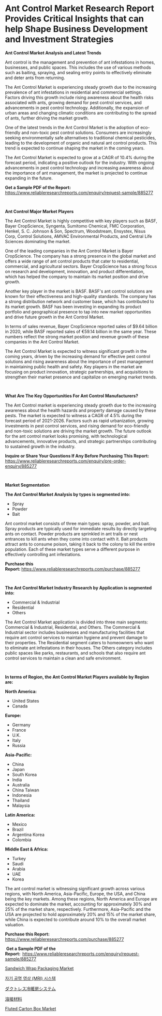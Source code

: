 <p><h1>Ant Control Market Research Report Provides Critical Insights that can help Shape Business Development and Investment Strategies</h1></p><p><strong>Ant Control Market Analysis and Latest Trends</strong></p>
<p><p>Ant control is the management and prevention of ant infestations in homes, businesses, and public spaces. This includes the use of various methods such as baiting, spraying, and sealing entry points to effectively eliminate and deter ants from returning.</p><p>The Ant Control Market is experiencing steady growth due to the increasing prevalence of ant infestations in residential and commercial settings. Factors driving this growth include rising awareness about the health risks associated with ants, growing demand for pest control services, and advancements in pest control technology. Additionally, the expansion of urban areas and changing climatic conditions are contributing to the spread of ants, further driving the market growth.</p><p>One of the latest trends in the Ant Control Market is the adoption of eco-friendly and non-toxic pest control solutions. Consumers are increasingly seeking environmentally safe alternatives to traditional chemical pesticides, leading to the development of organic and natural ant control products. This trend is expected to continue shaping the market in the coming years.</p><p>The Ant Control Market is expected to grow at a CAGR of 10.4% during the forecast period, indicating a positive outlook for the industry. With ongoing advancements in pest control technology and increasing awareness about the importance of ant management, the market is projected to continue expanding in the future.</p></p>
<p><strong>Get a Sample PDF of the Report:&nbsp;</strong> <a href="https://www.reliableresearchreports.com/enquiry/request-sample/885277">https://www.reliableresearchreports.com/enquiry/request-sample/885277</a></p>
<p>&nbsp;</p>
<p><strong>Ant Control Major Market Players</strong></p>
<p><p>The Ant Control Market is highly competitive with key players such as BASF, Bayer CropScience, Syngenta, Sumitomo Chemical, FMC Corporation, Henkel, S. C. Johnson & Son, Spectrum, Woodstream, Ensystex, Nisus Corp, Control Solutions, AMVAC Environmental Products, and Central Life Sciences dominating the market. </p><p>One of the leading companies in the Ant Control Market is Bayer CropScience. The company has a strong presence in the global market and offers a wide range of ant control products that cater to residential, commercial, and agricultural sectors. Bayer CropScience has a strong focus on research and development, innovation, and product differentiation, which has helped the company to maintain its market position and drive growth. </p><p>Another key player in the market is BASF. BASF's ant control solutions are known for their effectiveness and high-quality standards. The company has a strong distribution network and customer base, which has contributed to its market growth. BASF has been investing in expanding its product portfolio and geographical presence to tap into new market opportunities and drive future growth in the Ant Control Market.</p><p>In terms of sales revenue, Bayer CropScience reported sales of $9.64 billion in 2020, while BASF reported sales of €59.14 billion in the same year. These numbers reflect the strong market position and revenue growth of these companies in the Ant Control Market. </p><p>The Ant Control Market is expected to witness significant growth in the coming years, driven by the increasing demand for effective pest control solutions and rising awareness about the importance of pest management in maintaining public health and safety. Key players in the market are focusing on product innovation, strategic partnerships, and acquisitions to strengthen their market presence and capitalize on emerging market trends.</p></p>
<p>&nbsp;</p>
<p><strong>What Are The Key Opportunities For Ant Control Manufacturers?</strong></p>
<p><p>The Ant Control market is experiencing steady growth due to the increasing awareness about the health hazards and property damage caused by these pests. The market is expected to witness a CAGR of 4.5% during the forecast period of 2021-2026. Factors such as rapid urbanization, growing investments in pest control services, and rising demand for eco-friendly and non-toxic solutions are driving the market growth. The future outlook for the ant control market looks promising, with technological advancements, innovative products, and strategic partnerships contributing to sustained growth in the industry.</p></p>
<p><strong>Inquire or Share Your Questions If Any Before Purchasing This Report:</strong> <a href="https://www.reliableresearchreports.com/enquiry/pre-order-enquiry/885277">https://www.reliableresearchreports.com/enquiry/pre-order-enquiry/885277</a></p>
<p>&nbsp;</p>
<p><strong>Market Segmentation</strong></p>
<p><strong>The Ant Control Market Analysis by types is segmented into:</strong></p>
<p><ul><li>Spray</li><li>Powder</li><li>Bait</li></ul></p>
<p><p>Ant control market consists of three main types: spray, powder, and bait. Spray products are typically used for immediate results by directly targeting ants on contact. Powder products are sprinkled in ant trails or nest entrances to kill ants when they come into contact with it. Bait products attract ants to consume poison, taking it back to the colony to kill the entire population. Each of these market types serve a different purpose in effectively controlling ant infestations.</p></p>
<p><strong>Purchase this Report:&nbsp;</strong><a href="https://www.reliableresearchreports.com/purchase/885277">https://www.reliableresearchreports.com/purchase/885277</a></p>
<p>&nbsp;</p>
<p><strong>The Ant Control Market Industry Research by Application is segmented into:</strong></p>
<p><ul><li>Commercial & Industrial</li><li>Residential</li><li>Others</li></ul></p>
<p><p>The Ant Control Market application is divided into three main segments: Commercial & Industrial, Residential, and Others. The Commercial & Industrial sector includes businesses and manufacturing facilities that require ant control services to maintain hygiene and prevent damage to their properties. The Residential segment caters to homeowners who want to eliminate ant infestations in their houses. The Others category includes public spaces like parks, restaurants, and schools that also require ant control services to maintain a clean and safe environment.</p></p>
<p>&nbsp;</p>
<p><strong>In terms of Region, the Ant Control Market Players available by Region are:</strong></p>
<p>
    <p> <strong> North America: </strong>
        <ul>
            <li>United States</li>
            <li>Canada</li>
        </ul>
        </p> 
    <p> <strong> Europe: </strong>
        <ul>
            <li>Germany</li>
            <li>France</li>
            <li>U.K.</li>
            <li>Italy</li>
            <li>Russia</li>
        </ul>
        </p> 
    <p> <strong> Asia-Pacific: </strong>
        <ul>
            <li>China</li>
            <li>Japan</li>
            <li>South Korea</li>
            <li>India</li>
            <li>Australia</li>
            <li>China Taiwan</li>
            <li>Indonesia</li>
            <li>Thailand</li>
            <li>Malaysia</li>
        </ul>
        </p> 
    <p> <strong> Latin America: </strong>
        <ul>
            <li>Mexico</li>
            <li>Brazil</li>
            <li>Argentina Korea</li>
            <li>Colombia</li>
        </ul>
        </p> 
    <p> <strong> Middle East & Africa: </strong>
        <ul>
            <li>Turkey</li>
            <li>Saudi</li>
            <li>Arabia</li>
            <li>UAE</li>
            <li>Korea</li>
        </ul>
    </p>
    </p>
<p><p>The ant control market is witnessing significant growth across various regions, with North America, Asia-Pacific, Europe, the USA, and China being the key markets. Among these regions, North America and Europe are expected to dominate the market, accounting for approximately 30% and 25% of the market share, respectively. Furthermore, Asia-Pacific and the USA are projected to hold approximately 20% and 15% of the market share, while China is expected to contribute around 10% to the overall market valuation.</p></p>
<p><strong>Purchase this Report: </strong><a href="https://www.reliableresearchreports.com/purchase/885277">https://www.reliableresearchreports.com/purchase/885277</a></p>
<p>&nbsp;<strong>Get a Sample PDF of the Report:&nbsp;&nbsp;</strong><a href="https://www.reliableresearchreports.com/enquiry/request-sample/885277">https://www.reliableresearchreports.com/enquiry/request-sample/885277</a></p>
<p><strong></strong></p>
<p><p><a href="https://issuu.com/reportprime-2/docs/sandwich-wrap-packaging-market-size-2030.pptx">Sandwich Wrap Packaging Market</a></p><p><a href="https://medium.com/@wallacbahrtyinger567686/%EC%9E%90%EA%B8%B0-%EA%B3%B5%EB%AA%85-%EC%98%81%EC%83%81-%EC%B4%AC%EC%98%81-mri-%EC%8B%9C%EC%8A%A4%ED%85%9C-%EC%8B%9C%EC%9E%A5-%EC%8B%9C%EC%9E%A5-%EC%A0%90%EC%9C%A0%EC%9C%A8-%EC%8B%9C%EC%9E%A5-%EB%8F%99%ED%96%A5-%EB%B0%8F-%EB%AF%B8%EB%9E%98-%EC%84%B1%EC%9E%A5-%ED%83%90%EC%83%89-eb022499d57f">자기 공명 영상 (MRI) 시스템</a></p><p><a href="https://github.com/oafhukehf4709715/Market-Research-Report-List-1/blob/main/33324565292.md">ダクトレス冷暖房システム</a></p><p><a href="https://github.com/dzy793153605/Market-Research-Report-List-1/blob/main/47915405293.md">溶接材料</a></p><p><a href="https://issuu.com/reportprime-2/docs/fluted-carton-box-market-size-2030.pptx">Fluted Carton Box Market</a></p></p>